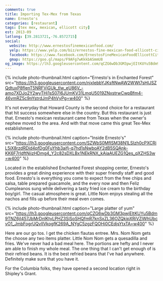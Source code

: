 ```yaml
---
comments: true
title: Importing Tex-Mex from Texas
name: Ernesto's
categories: [restaurant]
tags: [tex mex, mexican, ellicott city]
est: 2013-09
latlong: [39.2813721,-76.8572715]
social:
  website: http://www.ernestosfinemexicanfood.com/
  yelp: https://www.yelp.com/biz/ernestos-fine-mexican-food-ellicott-city-2
  facebook: https://www.facebook.com/ErnestosFineMexicanFoodEllicottCity
  gmap: https://goo.gl/maps/F9AFg7wKkkbASmmU8
og_image: https://lh3.googleusercontent.com/qCZG6wDb3GM3pwjEItKUYu5Bdm9TNZ6jI457JbMrDnlKtyLPHZ3SiSoSHQfmR7knSxZL36OZQkipXRiVZiWhUbcvO1_JmbFogrUQvlIVkogfK269A_NYgC5zgzFQOHi0CEdjsYtxTA=w400
---
```


{%
  include photo-thumbnail.html 
  caption="Ernesto's in Enchanted Forest"
  src="https://lh3.googleusercontent.com/njxIebbYJKsftNwAW2WWt7sHIJSZQdtuxP8flenT5NRFVjGUk_tlw_eU86V_-amo7XDJo2Y2wyTHj1sS07l6JUmKV31LmqU5019ZNxstrwCwpBfm4-46vmRZ5c9nYstrdJmP4hVyPg=w400"
%}

It's not everyday that Howard County is the second choice for a restaurant that hit success somewhere else in the country. But this restaurant is just that. Ernesto's mexican restaurant came from Texas when the owner's nephew moved to the area. And with that move came this great Tex-Mex establishment. 

<!--more-->

{%
  include photo-thumbnail.html 
  caption="Inside Ernesto's"
  src="https://lh3.googleusercontent.com/SZWbS0MfISM38N1LSIzh0cPXCRiL5iX8rzdRDid4pfDg0FuYhb3aifj-q7hd1sNwboAY2dB5SQAnk-KK6F7rIdftNiizHDmg4_Y2c82sDXLBx1NEkRNX_kAiaAUEZG1Qes_qXZHS3w=w400"
%}

Located in the established Enchanted Forest shopping center, Ernesto's provides a great dining experience with their super friendly staff and good food. Ernesto's is everything you come to expect from the free chips and salsa, table prepared guacamole, and the every now and then Feliz Cumpleanos sung while delivering a tasty fried ice cream to the birthday boy/girl. The casual atmosphere is great. Little Nom enjoys stealing all the nachos and fills up before their meal even comes.

{%
  include photo-thumbnail.html 
  caption="Large platter of yum"
  src="https://lh3.googleusercontent.com/qCZG6wDb3GM3pwjEItKUYu5Bdm9TNZ6jI457JbMrDnlKtyLPHZ3SiSoSHQfmR7knSxZL36OZQkipXRiVZiWhUbcvO1_JmbFogrUQvlIVkogfK269A_NYgC5zgzFQOHi0CEdjsYtxTA=w400"
%}

Here are our go tos. I get the chicken flautas entree. Mrs. Nom Nom gets the choose any two items platter. Little Nom Nom gets a quesadilla and fries. We've never had a bad meal here. The portions are hefty and I never am able to finish my whole meal. The one thing that I can't get enough of is their refried beans. It is the best refried beans that I've had anywhere. Definitely make sure that you have it.

For the Columbia folks, they have opened a second location right in Shipley's Grant.
